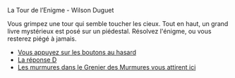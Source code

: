 La Tour de l’Enigme - Wilson Duguet

Vous grimpez une tour qui semble toucher les cieux.
Tout en haut, un grand livre mystérieux est posé sur un piédestal.
Résolvez l'énigme, ou vous resterez piégé à jamais.

- [Vous appuyez sur les boutons au hasard](reussi)
- [La réponse D](https://github.com/WilsonUCA/Labyrinthe-sens-dessus-dessous/blob/main/GAMEOVER.md)
- [Les murmures dans le Grenier des Murmures vous attirent ici]()
